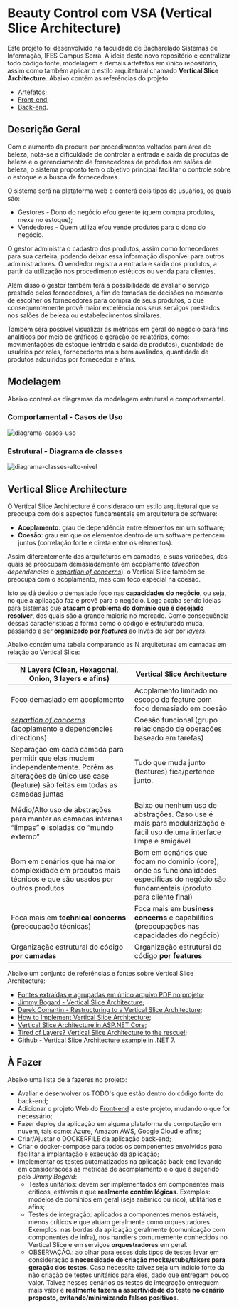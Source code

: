 # Beauty Control com VSA (Vertical Slice Architecture)

Este projeto foi desenvolvido na faculdade de Bacharelado Sistemas de Informação, IFES Campus Serra. A ideia deste novo repositório é centralizar todo código fonte, modelagem e demais artefatos em único repositório, assim como também aplicar o estilo arquitetural chamado **Vertical Slice Architecture**. Abaixo contém as referências do projeto:

- [Artefatos](https://github.com/HaraHeique/LES-artefatos-beauty-control);
- [Front-end](https://github.com/LarissaMotta/devweb-front-end);
- [Back-end](https://github.com/LarissaMotta/devweb-back-end).

## Descrição Geral

Com o aumento da procura por procedimentos voltados para área de beleza, nota-se a dificuldade de controlar a entrada e saída de produtos de beleza e o gerenciamento de fornecedores de produtos em salões de beleza,  o sistema proposto tem o objetivo principal facilitar o controle sobre o estoque e a busca de fornecedores.

O sistema será na plataforma web e conterá dois tipos de usuários, os quais são:
* Gestores - Dono do negócio e/ou gerente (quem compra produtos, mexe no estoque);
* Vendedores - Quem utiliza e/ou vende produtos para o dono do negócio.

O gestor administra o cadastro dos produtos, assim como fornecedores para sua carteira, podendo deixar essa informação disponível para outros administradores.
O vendedor registra a entrada e saída dos produtos, a partir da utilização nos procedimento estéticos ou venda para clientes.

Além disso o gestor também terá a possibilidade de avaliar o serviço prestado pelos fornecedores, a fim de tomadas de decisões no momento de escolher os fornecedores para compra de seus produtos, o que consequentemente provê maior excelência nos seus serviços prestados nos salões de beleza ou estabelecimentos similares.

Também será possível visualizar as métricas em geral do negócio para fins analíticos por meio de gráficos e geração de relatórios, como: movimentações de estoque (entrada e saída de produtos), quantidade de usuários por roles, fornecedores mais bem avaliados, quantidade de produtos adquiridos por fornecedor e afins.

## Modelagem

Abaixo conterá os diagramas da modelagem estrutural e comportamental.

### Comportamental - Casos de Uso

![diagrama-casos-uso](./docs/Imagens/diagrama-de-casos-uso.png)

### Estrutural - Diagrama de classes

![diagrama-classes-alto-nivel](./docs/Imagens/diagrama-classes-alto-nivel.png)

## Vertical Slice Architecture

O Vertical Slice Architecture é considerado um estilo arquitetural que se preocupa com dois aspectos fundamentais em arquitetura de software:

- **Acoplamento**: grau de dependência entre elementos em um software;
- **Coesão**: grau em que os elementos dentro de um software pertencem juntos (correlação forte e direta entre os elementos).

Assim diferentemente das arquiteturas em camadas, e suas variações, das quais se preocupam demasiadamente em acoplamento (*direction dependencies* e [*separtion of concerns*](https://blog.cleancoder.com/uncle-bob/2012/08/13/the-clean-architecture.html)), o Vertical Slice também se preocupa com o acoplamento, mas com foco especial na coesão.

Isto se dá devido o demasiado foco nas **capacidades do negócio**, ou seja, no que a aplicação faz e provê para o negócio. Logo acaba sendo ideias para sistemas que **atacam o problema do domínio que é desejado resolver**, dos quais são a grande maioria no mercado. Como consequência dessas características a forma como o código é estruturado muda, passando a ser **organizado por *features*** ao invés de ser por *layers*. 

Abaixo contém uma tabela comparando as N arquiteturas em camadas em relação ao Vertical Slice:

N Layers (Clean, Hexagonal, Onion, 3 layers e afins)|Vertical Slice Architecture
---|---
Foco demasiado em acoplamento|Acoplamento limitado no escopo da feature com foco demasiado em coesão
[*separtion of concerns*](https://blog.cleancoder.com/uncle-bob/2012/08/13/the-clean-architecture.html) (acoplamento e dependencies directions)|Coesão funcional (grupo relacionado de operações baseado em tarefas)
Separação em cada camada para permitir que elas mudem independentemente. Porém as alterações de único use case (feature) são feitas em todas as camadas juntas|Tudo que muda junto (features) fica/pertence junto.
Médio/Alto uso de abstrações para manter as camadas internas “limpas” e isoladas do “mundo externo”|Baixo ou nenhum uso de abstrações. Caso use é mais para modularização e fácil uso de uma interface limpa e amigável
Bom em cenários que há maior complexidade em produtos mais técnicos e que são usados por outros produtos|Bom em cenários que focam no domínio (core), onde as funcionalidades específicas do negócio são fundamentais (produto para cliente final)
Foca mais em **technical concerns** (preocupação técnicas)|Foca mais em **business concerns** e capabilities (preocupações nas capacidades do negócio)
Organização estrutural do código **por camadas**|Organização estrutural do código **por features**

Abaixo um conjunto de referências e fontes sobre Vertical Slice Architecture:

- [Fontes extraídas e agrupadas em único arquivo PDF no projeto](./docs/Referencias/Fontes%20Vertical%20Slice%20Architecture.pdf);
- [Jimmy Bogard - Vertical Slice Architecture](https://jimmybogard.com/vertical-slice-architecture/);
- [Derek Comartin - Restructuring to a Vertical Slice Architecture](https://codeopinion.com/restructuring-to-a-vertical-slice-architecture/);
- [How to Implement Vertical Slice Architecture](https://garywoodfine.com/implementing-vertical-slice-architecture/);
- [Vertical Slice Architecture in ASP.NET Core](https://code-maze.com/vertical-slice-architecture-aspnet-core/);
- [Tired of Layers? Vertical Slice Architecture to the rescue!](https://www.youtube.com/watch?v=lsddiYwWaOQ&list=PLfq-iighJjSH7qsHi_IFZt2ySa27KZQZ9&index=8);
- [Github - Vertical Slice Architecture example in .NET 7](https://github.com/nadirbad/VerticalSliceArchitecture).


## À Fazer

Abaixo uma lista de à fazeres no projeto:

- Avaliar e desenvolver os TODO's que estão dentro do código fonte do back-end;
- Adicionar o projeto Web do [Front-end](https://github.com/LarissaMotta/devweb-front-end) a este projeto, mudando o que for necessário;
- Fazer deploy da aplicação em alguma plataforma de computação em nuvem, tais como: Azure, Amazon AWS, Google Cloud e afins;
- Criar/Ajustar o DOCKERFILE da aplicação back-end;
- Criar o docker-compose para todos os componentes envolvidos para facilitar a implantação e execução da aplicação;
- Implementar os testes automatizados na aplicação back-end levando em considerações as métricas de acomplamento e o que é sugerido pelo *Jimmy Bogard*:
  - Testes unitários: devem ser implementados em componentes mais críticos, estáveis e que **realmente contém lógicas**. Exemplos: modelos de domínios em geral (seja anêmico ou rico), utilitários e afins;
  - Testes de integração: aplicados a componentes menos estáveis, menos críticos e que atuam geralmente como orquestradores. Exemplos: nas bordas da aplicação geralmente (comunicação com componentes de infra), nos handlers comumemente conhecidos no Vertical Slice e em serviços **orquestradores** em geral.
  - OBSERVAÇÃO.: ao olhar para esses dois tipos de testes levar em consideração **a necessidade de criação mocks/stubs/fakers para geração dos testes**. Caso necessite talvez seja um indício forte da não criação de testes unitários para eles, dado que entregam pouco valor. Talvez nesses cenários os testes de integração entreguem mais valor e **realmente fazem a assertividade do teste no cenário proposto, evitando/minimizando falsos positivos**.